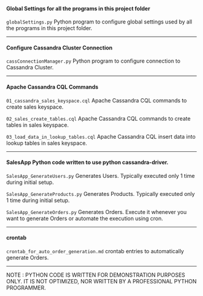 #### Global Settings for all the programs in this project folder

`globalSettings.py` Python program to configure global settings used by all the programs in this project folder.

---

#### Configure Cassandra Cluster Connection

`cassConnectionManager.py` Python program to configure connection to Cassandra Cluster.

---

#### Apache Cassandra CQL Commands

`01_cassandra_sales_keyspace.cql` Apache Cassandra CQL commands to create sales keyspace.

`02_sales_create_tables.cql` Apache Cassandra CQL commands to create tables in sales keyspace.

`03_load_data_in_lookup_tables.cql` Apache Cassandra CQL insert data into lookup tables in sales keyspace.

---

#### SalesApp Python code written to use python cassandra-driver.

`SalesApp_GenerateUsers.py` Generates Users. Typically executed only 1 time during initial setup.

`SalesApp_GenerateProducts.py` Generates Products. Typically executed only 1 time during initial setup.

`SalesApp_GenerateOrders.py` Generates Orders. Execute it whenever you want to generate Orders or automate the execution using cron.

---

#### crontab

`crontab_for_auto_order_generation.md` crontab entries to automatically generate Orders.

---

NOTE : PYTHON CODE IS WRITTEN FOR DEMONSTRATION PURPOSES ONLY. IT IS NOT OPTIMIZED, NOR WRITTEN BY A PROFESSIONAL PYTHON PROGRAMMER.


